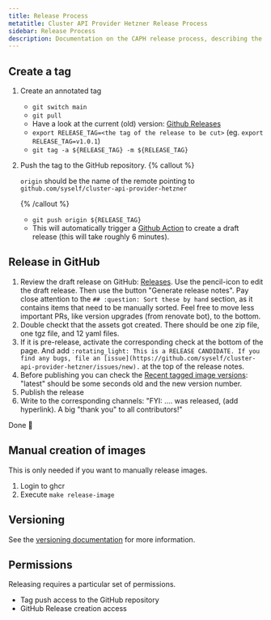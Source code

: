 ```yaml
---
title: Release Process
metatitle: Cluster API Provider Hetzner Release Process
sidebar: Release Process
description: Documentation on the CAPH release process, describing the necessary steps and how to version.
---
```


## Create a tag

1. Create an annotated tag
   - `git switch main`
   - `git pull`
   - Have a look at the current (old) version: [Github Releases](https://github.com/syself/cluster-api-provider-hetzner/releases)
   - `export RELEASE_TAG=<the tag of the release to be cut>` (eg. `export RELEASE_TAG=v1.0.1`)
   - `git tag -a ${RELEASE_TAG} -m ${RELEASE_TAG}`
2. Push the tag to the GitHub repository.
   {% callout %}

   `origin` should be the name of the remote pointing to `github.com/syself/cluster-api-provider-hetzner`

   {% /callout %}
   - `git push origin ${RELEASE_TAG}`
   - This will automatically trigger a [Github Action](https://github.com/syself/cluster-api-provider-hetzner/actions) to create a draft release (this will take roughly 6 minutes).

## Release in GitHub

1. Review the draft release on GitHub: [Releases](https://github.com/syself/cluster-api-provider-hetzner/releases). Use the pencil-icon to edit the draft release. Then use the button "Generate release notes". Pay close attention to the `## :question: Sort these by hand` section, as it contains items that need to be manually sorted. Feel free to move less important PRs, like version upgrades (from renovate bot), to the bottom.
1. Double checkt that the assets got created. There should be one zip file, one tgz file, and 12 yaml files.
1. If it is pre-release, activate the corresponding check at the bottom of the page. And add `:rotating_light: This is a RELEASE CANDIDATE. If you find any bugs, file an [issue](https://github.com/syself/cluster-api-provider-hetzner/issues/new).` at the top of the release notes.
1. Before publishing you can check the [Recent tagged image versions](https://github.com/syself/cluster-api-provider-hetzner/pkgs/container/caph): "latest" should be some seconds old and the new version number.
1. Publish the release
1. Write to the corresponding channels: "FYI: .... was released, (add hyperlink). A big "thank you" to all contributors!"

Done 🥳

## Manual creation of images

This is only needed if you want to manually release images.

1. Login to ghcr
2. Execute `make release-image`

## Versioning

See the [versioning documentation](https://github.com/syself/cluster-api-provider-hetzner/blob/main/CONTRIBUTING.md#versioning) for more information.

## Permissions

Releasing requires a particular set of permissions.

- Tag push access to the GitHub repository
- GitHub Release creation access

